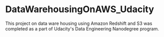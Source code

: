 # DataWarehousingOnAWS_Udacity
This project on data ware housing using Amazon Redshift and S3 was completed as a part of Udacity's Data Engineering Nanodegree program.
